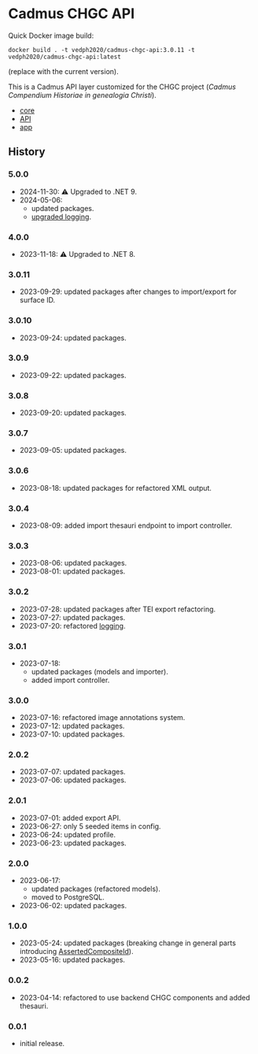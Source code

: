 ﻿# Cadmus CHGC API

Quick Docker image build:

    docker build . -t vedph2020/cadmus-chgc-api:3.0.11 -t vedph2020/cadmus-chgc-api:latest

(replace with the current version).

This is a Cadmus API layer customized for the CHGC project (*Cadmus Compendium Historiae in genealogia Christi*).

- [core](https://github.com/vedph/cadmus-chgc)
- [API](https://github.com/vedph/cadmus-chgc-api)
- [app](https://github.com/vedph/cadmus-chgc-app)

## History

### 5.0.0

- 2024-11-30: ⚠️ Upgraded to .NET 9.
- 2024-05-06:
  - updated packages.
  - [upgraded logging](https://myrmex.github.io/overview/cadmus/dev/history/b-logging-cfg/).

### 4.0.0

- 2023-11-18: ⚠️ Upgraded to .NET 8.

### 3.0.11

- 2023-09-29: updated packages after changes to import/export for surface ID.

### 3.0.10

- 2023-09-24: updated packages.

### 3.0.9

- 2023-09-22: updated packages.

### 3.0.8

- 2023-09-20: updated packages.

### 3.0.7

- 2023-09-05: updated packages.

### 3.0.6

- 2023-08-18: updated packages for refactored XML output.

### 3.0.4

- 2023-08-09: added import thesauri endpoint to import controller.

### 3.0.3

- 2023-08-06: updated packages.
- 2023-08-01: updated packages.

### 3.0.2

- 2023-07-28: updated packages after TEI export refactoring.
- 2023-07-27: updated packages.
- 2023-07-20: refactored [logging](https://myrmex.github.io/overview/cadmus/dev/history/b-logging).

### 3.0.1

- 2023-07-18:
  - updated packages (models and importer).
  - added import controller.

### 3.0.0

- 2023-07-16: refactored image annotations system.
- 2023-07-12: updated packages.
- 2023-07-10: updated packages.

### 2.0.2

- 2023-07-07: updated packages.
- 2023-07-06: updated packages.

### 2.0.1

- 2023-07-01: added export API.
- 2023-06-27: only 5 seeded items in config.
- 2023-06-24: updated profile.
- 2023-06-23: updated packages.

### 2.0.0

- 2023-06-17:
  - updated packages (refactored models).
  - moved to PostgreSQL.
- 2023-06-02: updated packages.

### 1.0.0

- 2023-05-24: updated packages (breaking change in general parts introducing [AssertedCompositeId](https://github.com/vedph/cadmus-bricks-shell/blob/master/projects/myrmidon/cadmus-refs-asserted-ids/README.md#asserted-composite-id)).
- 2023-05-16: updated packages.

### 0.0.2

- 2023-04-14: refactored to use backend CHGC components and added thesauri.

### 0.0.1

- initial release.
